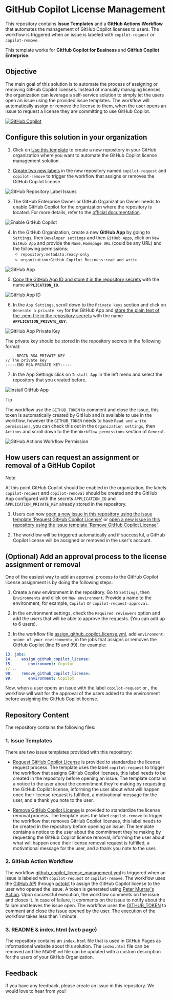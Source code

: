 # GitHub Copilot License Management

This repository contains **Issue Templates** and a **GitHub Actions Workflow** that automates the management of GitHub Copilot licenses to users. The workflow is triggered when an issue is labeled with `copilot-request` or `copilot-remove`.

This template works for **GitHub Copilot for Business** and **GitHub Copilot Enterprise**.

## Objective

The main goal of this solution is to automate the process of assigning or removing GitHub Copilot licenses. Instead of manually managing licenses, the organization can leverage a self-service solution to simply let the users open an issue using the provided issue templates. The workflow will automatically assign or remove the license to them, when the user opens an issue to request a license they are committing to use GitHub Copilot.

[![GitHub Copilot](/images/GitHubCopilot.png)](https://github.com/features/copilot)

## Configure this solution in your organization

1. Click on [Use this template](https://github.com/new?template_name=GitHubCopilotLicenseAssignment&template_owner=microsoft) to create a new repository in your GitHub organization where you want to automate the GitHub Copilot license management solution.

2. [Create two new labels](/../../labels) in the new repository named `copilot-request` and `copilot-remove` to trigger the workflow that assigns or removes the GitHub Copilot license.

![GitHub Repository Label Issues](/images/LabelIssues.jpg)

3. The GitHub Enterprise Owner or GitHub Organization Owner needs to enable GitHub Copilot for the organization where the repository is located. For more details, refer to the [official documentation](https://docs.github.com/copilot/managing-github-copilot-in-your-organization/managing-access-for-copilot-in-your-organization).

![Enable GitHub Copilot](/images/EnableGitHubCopilot.jpg)

4. In the GitHub Organization, create a new **GitHub App** by going to `Settings`, then `Developer settings` and then `GitHub Apps`, click on `New GitHub App` and provide the `Name`, `Homepage URL` (could be any URL) and the following permissions:
   - `repository:metadata:ready-only`
   - `organization:GitHub Copilot Business:read and write`

![GitHub App](/images/GitHubApp.jpg)

5. [Copy the GitHub App ID and store it in the repository secrets](/../../settings/secrets/actions/new) with the name **`APPLICATION_ID`**.

![GitHub App ID](/images/GitHubAppID.jpg)

6. In the `App Settings`, scroll down to the `Private keys` section and click on `Generate a private key` for the GitHub App and [store the plain text of the .pem file in the repository secrets](/../../settings/secrets/actions/new) with the name **`APPLICATION_PRIVATE_KEY`**.

![GitHub App Private Key](/images/PrivateKey.jpg)

The private key should be stored in the repository secrets in the following format:

```
-----BEGIN RSA PRIVATE KEY-----
// The private key
-----END RSA PRIVATE KEY-----
```

7. In the App Settings click on `Install App` in the left menu and select the repository that you created before.   

![Install GitHub App](/images/InstallGitHubApp.jpg)

> [!TIP]
> The workflow use the `GITHUB_TOKEN` to comment and close the issue, this token is automatically created by GitHub and is available to use in the workflow, however the `GITHUB_TOKEN` needs to have `Read and write permissions`, you can check this out in the `Organization settings`, then `Actions` and scroll down to the the `Workflow permissions` section of `General`.

![GitHub Actions Workflow Permission](/images/GitHubTokenPermissions.jpg)

## How users can request an assignment or removal of a GitHub Copilot

> [!NOTE]
> At this point GitHub Copilot should be enabled in the organization, the labels `copilot-request` and `copilot-removal` should be created and the GitHub App configured with the secrets `APPLICATION_ID` and `APPLICATION_PRIVATE_KEY` already stored in the repository.

1. Users can now [open a new issue in this repository using the issue template 'Request GitHub Copilot License'](/../../issues/new?assignees=&labels=copilot-request&projects=&template=github_copilot_request.md&title=Request+GitHub+Copilot+License) or [open a new issue in this repository using the issue template 'Remove GitHub Copilot License'](/../../issues/new?assignees=&labels=copilot-remove&projects=&template=github_copilot_remove.md&title=Remove+GitHub+Copilot+License).

2. The workflow will be triggered automatically and if successful, a GitHub Copilot license will be assigned or removed in the user's account.

## (Optional) Add an approval process to the license assignment or removal

One of the easiest way to add an approval process to the GitHub Copilot license assignment is by doing the following steps:

1. Create a new environment in the repository. Go to `Settings`, then `Environments` and click on `New environment`. Provide a name to the environment, for example, `Copilot` or `copilot-request-approval`.

2. In the environment settings, check the `Required reviewers` option and add the users that will be able to approve the requests. (You can add up to 6 users).

3. In the workflow file [assign_github_copilot_license.yml](/.github/workflows/assign_github_copilot_license.yml), add `environment: <name of your environment>`, in the jobs that assigns or removes the GitHub Copilot (line 15 and 99), for example:

```yaml
13. jobs:
14.    assign_github_copilot_license:
15.       environment: Copilot
//...
98.    remove_github_copilot_license:
99.       environment: Copilot
```

Now, when a user opens an issue with the label `copilot-request` or , the workflow will wait for the approval of the users added to the environment before assigning the GitHub Copilot license.

## Repository Content

The repository contains the following files:

### 1. Issue Templates

There are two issue templates provided with this repository:

   - [Request GitHub Copilot License](/.github/ISSUE_TEMPLATE/github_copilot_request.md) is provided to standardize the license request process. The template uses the label `copilot-request` to trigger the workflow that assigns GitHub Copilot licenses, this label needs to be created in the repository before opening an issue. The template contains a notice to the user about the commitment they're making by requesting the GitHub Copilot license, informing the user about what will happen once their license request is fulfilled, a motivational message for the user, and a thank you note to the user.

   - [Remove GitHub Copilot License](/.github/ISSUE_TEMPLATE/github_copilot_remove.md) is provided to standardize the license removal process. The template uses the label `copilot-remove` to trigger the workflow that removes GitHub Copilot licenses, this label needs to be created in the repository before opening an issue. The template contains a notice to the user about the commitment they're making by requesting the GitHub Copilot license removal, informing the user about what will happen once their license removal request is fulfilled, a motivational message for the user, and a thank you note to the user.

### 2. GitHub Action Workflow

The workflow [github_copilot_license_management.yml](/.github/workflows/assign_github_copilot_license.yml) is triggered when an issue is labeled with `copilot-request` or `copilot-remove`.  The workflow uses the [GitHub API](https://docs.github.com/rest/copilot/copilot-user-management?apiVersion=2022-11-28) through [octokit](http://octokit.github.io/) to assign the GitHub Copilot license to the user who opened the issue. A token is generated using [Peter Murray's Action](https://github.com/peter-murray/workflow-application-token-action). Upon successful execution, the workflow comments on the issue and closes it. In case of failure, it comments on the issue to notify about the failure and leaves the issue open. The workflow uses the [GITHUB_TOKEN](https://docs.github.com/actions/reference/authentication-in-a-workflow) to comment and close the issue opened by the user. The execution of the workflow takes less than 1 minute.

### 3. README & index.html (web page)

The repository contains an `index.html` file that is used in GitHub Pages as informational website about this solution. The `index.html` file can be removed and the `README.md` file can be updated with a custom description for the users of your GitHub Organization.

## Feedback

If you have any feedback, please create an issue in this repository. We would love to hear from you!